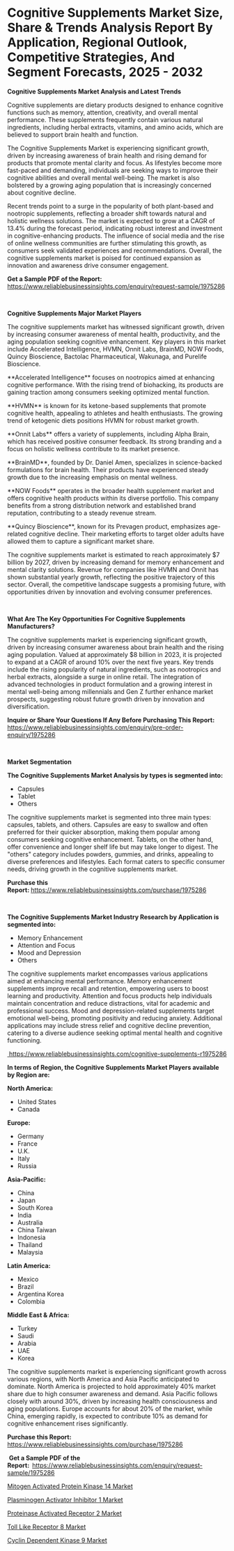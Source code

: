 <p><h1>Cognitive Supplements Market Size, Share & Trends Analysis Report By Application, Regional Outlook, Competitive Strategies, And Segment Forecasts, 2025 - 2032</h1></p><p><strong>Cognitive Supplements Market Analysis and Latest Trends</strong></p>
<p><p>Cognitive supplements are dietary products designed to enhance cognitive functions such as memory, attention, creativity, and overall mental performance. These supplements frequently contain various natural ingredients, including herbal extracts, vitamins, and amino acids, which are believed to support brain health and function. </p><p>The Cognitive Supplements Market is experiencing significant growth, driven by increasing awareness of brain health and rising demand for products that promote mental clarity and focus. As lifestyles become more fast-paced and demanding, individuals are seeking ways to improve their cognitive abilities and overall mental well-being. The market is also bolstered by a growing aging population that is increasingly concerned about cognitive decline. </p><p>Recent trends point to a surge in the popularity of both plant-based and nootropic supplements, reflecting a broader shift towards natural and holistic wellness solutions. The market is expected to grow at a CAGR of 13.4% during the forecast period, indicating robust interest and investment in cognitive-enhancing products. The influence of social media and the rise of online wellness communities are further stimulating this growth, as consumers seek validated experiences and recommendations. Overall, the cognitive supplements market is poised for continued expansion as innovation and awareness drive consumer engagement.</p></p>
<p><strong>Get a Sample PDF of the Report:&nbsp;</strong> <a href="https://www.reliablebusinessinsights.com/enquiry/request-sample/1975286?utm_campaign=117&utm_medium=2&utm_source=Github&utm_content=ia&utm_term=08032025&utm_id=cognitive-supplements">https://www.reliablebusinessinsights.com/enquiry/request-sample/1975286</a></p>
<p>&nbsp;</p>
<p><strong>Cognitive Supplements Major Market Players</strong></p>
<p><p>The cognitive supplements market has witnessed significant growth, driven by increasing consumer awareness of mental health, productivity, and the aging population seeking cognitive enhancement. Key players in this market include Accelerated Intelligence, HVMN, Onnit Labs, BrainMD, NOW Foods, Quincy Bioscience, Bactolac Pharmaceutical, Wakunaga, and Purelife Bioscience.</p><p>**Accelerated Intelligence** focuses on nootropics aimed at enhancing cognitive performance. With the rising trend of biohacking, its products are gaining traction among consumers seeking optimized mental function.</p><p>**HVMN** is known for its ketone-based supplements that promote cognitive health, appealing to athletes and health enthusiasts. The growing trend of ketogenic diets positions HVMN for robust market growth.</p><p>**Onnit Labs** offers a variety of supplements, including Alpha Brain, which has received positive consumer feedback. Its strong branding and a focus on holistic wellness contribute to its market presence.</p><p>**BrainMD**, founded by Dr. Daniel Amen, specializes in science-backed formulations for brain health. Their products have experienced steady growth due to the increasing emphasis on mental wellness.</p><p>**NOW Foods** operates in the broader health supplement market and offers cognitive health products within its diverse portfolio. This company benefits from a strong distribution network and established brand reputation, contributing to a steady revenue stream.</p><p>**Quincy Bioscience**, known for its Prevagen product, emphasizes age-related cognitive decline. Their marketing efforts to target older adults have allowed them to capture a significant market share.</p><p>The cognitive supplements market is estimated to reach approximately $7 billion by 2027, driven by increasing demand for memory enhancement and mental clarity solutions. Revenue for companies like HVMN and Onnit has shown substantial yearly growth, reflecting the positive trajectory of this sector. Overall, the competitive landscape suggests a promising future, with opportunities driven by innovation and evolving consumer preferences.</p></p>
<p>&nbsp;</p>
<p><strong>What Are The Key Opportunities For Cognitive Supplements Manufacturers?</strong></p>
<p><p>The cognitive supplements market is experiencing significant growth, driven by increasing consumer awareness about brain health and the rising aging population. Valued at approximately $8 billion in 2023, it is projected to expand at a CAGR of around 10% over the next five years. Key trends include the rising popularity of natural ingredients, such as nootropics and herbal extracts, alongside a surge in online retail. The integration of advanced technologies in product formulation and a growing interest in mental well-being among millennials and Gen Z further enhance market prospects, suggesting robust future growth driven by innovation and diversification.</p></p>
<p><strong>Inquire or Share Your Questions If Any Before Purchasing This Report:</strong> <a href="https://www.reliablebusinessinsights.com/enquiry/pre-order-enquiry/1975286?utm_campaign=117&utm_medium=2&utm_source=Github&utm_content=ia&utm_term=08032025&utm_id=cognitive-supplements">https://www.reliablebusinessinsights.com/enquiry/pre-order-enquiry/1975286</a></p>
<p>&nbsp;</p>
<p><strong>Market Segmentation</strong></p>
<p><strong>The Cognitive Supplements Market Analysis by types is segmented into:</strong></p>
<p><ul><li>Capsules</li><li>Tablet</li><li>Others</li></ul></p>
<p><p>The cognitive supplements market is segmented into three main types: capsules, tablets, and others. Capsules are easy to swallow and often preferred for their quicker absorption, making them popular among consumers seeking cognitive enhancement. Tablets, on the other hand, offer convenience and longer shelf life but may take longer to digest. The "others" category includes powders, gummies, and drinks, appealing to diverse preferences and lifestyles. Each format caters to specific consumer needs, driving growth in the cognitive supplements market.</p></p>
<p><strong>Purchase this Report:&nbsp;</strong><a href="https://www.reliablebusinessinsights.com/purchase/1975286?utm_campaign=117&utm_medium=2&utm_source=Github&utm_content=ia&utm_term=08032025&utm_id=cognitive-supplements">https://www.reliablebusinessinsights.com/purchase/1975286</a></p>
<p>&nbsp;</p>
<p><strong>The Cognitive Supplements Market Industry Research by Application is segmented into:</strong></p>
<p><ul><li>Memory Enhancement</li><li>Attention and Focus</li><li>Mood and Depression</li><li>Others</li></ul></p>
<p><p>The cognitive supplements market encompasses various applications aimed at enhancing mental performance. Memory enhancement supplements improve recall and retention, empowering users to boost learning and productivity. Attention and focus products help individuals maintain concentration and reduce distractions, vital for academic and professional success. Mood and depression-related supplements target emotional well-being, promoting positivity and reducing anxiety. Additional applications may include stress relief and cognitive decline prevention, catering to a diverse audience seeking optimal mental health and cognitive functioning.</p></p>
<p><a href="https://www.reliablebusinessinsights.com/cognitive-supplements-r1975286?utm_campaign=117&utm_medium=2&utm_source=Github&utm_content=ia&utm_term=08032025&utm_id=cognitive-supplements">&nbsp;https://www.reliablebusinessinsights.com/cognitive-supplements-r1975286</a></p>
<p><strong>In terms of Region, the Cognitive Supplements Market Players available by Region are:</strong></p>
<p>
    <p> <strong> North America: </strong>
        <ul>
            <li>United States</li>
            <li>Canada</li>
        </ul>
        </p> 
    <p> <strong> Europe: </strong>
        <ul>
            <li>Germany</li>
            <li>France</li>
            <li>U.K.</li>
            <li>Italy</li>
            <li>Russia</li>
        </ul>
        </p> 
    <p> <strong> Asia-Pacific: </strong>
        <ul>
            <li>China</li>
            <li>Japan</li>
            <li>South Korea</li>
            <li>India</li>
            <li>Australia</li>
            <li>China Taiwan</li>
            <li>Indonesia</li>
            <li>Thailand</li>
            <li>Malaysia</li>
        </ul>
        </p> 
    <p> <strong> Latin America: </strong>
        <ul>
            <li>Mexico</li>
            <li>Brazil</li>
            <li>Argentina Korea</li>
            <li>Colombia</li>
        </ul>
        </p> 
    <p> <strong> Middle East & Africa: </strong>
        <ul>
            <li>Turkey</li>
            <li>Saudi</li>
            <li>Arabia</li>
            <li>UAE</li>
            <li>Korea</li>
        </ul>
    </p>
    </p>
<p><p>The cognitive supplements market is experiencing significant growth across various regions, with North America and Asia Pacific anticipated to dominate. North America is projected to hold approximately 40% market share due to high consumer awareness and demand. Asia Pacific follows closely with around 30%, driven by increasing health consciousness and aging populations. Europe accounts for about 20% of the market, while China, emerging rapidly, is expected to contribute 10% as demand for cognitive enhancement rises significantly.</p></p>
<p><strong>Purchase this Report: </strong><a href="https://www.reliablebusinessinsights.com/purchase/1975286?utm_campaign=117&utm_medium=2&utm_source=Github&utm_content=ia&utm_term=08032025&utm_id=cognitive-supplements">https://www.reliablebusinessinsights.com/purchase/1975286</a></p>
<p>&nbsp;<strong>Get a Sample PDF of the Report:&nbsp;&nbsp;</strong><a href="https://www.reliablebusinessinsights.com/enquiry/request-sample/1975286?utm_campaign=117&utm_medium=2&utm_source=Github&utm_content=ia&utm_term=08032025&utm_id=cognitive-supplements">https://www.reliablebusinessinsights.com/enquiry/request-sample/1975286</a></p>
<p><strong></strong></p>
<p><p><a href="https://github.com/hadshpinay/Market-Research-Report-List-1/blob/main/mitogen-activated-protein-kinase-14-market.md?utm_campaign=117&utm_medium=2&utm_source=Github&utm_content=ia&utm_term=08032025&utm_id=cognitive-supplements">Mitogen Activated Protein Kinase 14 Market</a></p><p><a href="https://github.com/danzopachllq/Market-Research-Report-List-1/blob/main/plasminogen-activator-inhibitor-1-market.md?utm_campaign=117&utm_medium=2&utm_source=Github&utm_content=ia&utm_term=08032025&utm_id=cognitive-supplements">Plasminogen Activator Inhibitor 1 Market</a></p><p><a href="https://github.com/fendtdjunawo/Market-Research-Report-List-1/blob/main/proteinase-activated-receptor-2-market.md?utm_campaign=117&utm_medium=2&utm_source=Github&utm_content=ia&utm_term=08032025&utm_id=cognitive-supplements">Proteinase Activated Receptor 2 Market</a></p><p><a href="https://github.com/palenjeppecd/Market-Research-Report-List-1/blob/main/toll-like-receptor-8-market.md?utm_campaign=117&utm_medium=2&utm_source=Github&utm_content=ia&utm_term=08032025&utm_id=cognitive-supplements">Toll Like Receptor 8 Market</a></p><p><a href="https://github.com/kovasovitzzg/Market-Research-Report-List-1/blob/main/cyclin-dependent-kinase-9-market.md?utm_campaign=117&utm_medium=2&utm_source=Github&utm_content=ia&utm_term=08032025&utm_id=cognitive-supplements">Cyclin Dependent Kinase 9 Market</a></p></p>